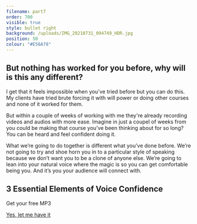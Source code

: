 ```yaml
---
filename: part7
order: 700
visible: true
style: bullet right
background: /uploads/IMG_20210731_094749_HDR.jpg
position: 50
colour: "#E56A78"
---
```

## But nothing has worked for you before, why will is this any different?

I get that it feels impossible when you’ve tried before but you can do this. My clients have tried brute forcing it with will power or doing other courses and none of it worked for them. 

But within a couple of weeks of working with me they're already recording videos and audios with more ease. Imagine in just a coupel of weeks from you could be making that course you’ve been thinking about for so long? You can be heard and feel confident doing it.

What we’re going to do together is different what you’ve done before. We’re not going to try and shoe horn you in to a particular style of speaking because we don’t want you to be a clone of anyone else. We’re going to lean into your natural voice where the magic is so you can get comfortable being you. And it’s you your audience will connect with.

## 3 Essential Elements of Voice Confidence 

<div class="centred">
Get your free MP3
</div>

<a class="cta" href="/signup/negativefeedback">Yes, let me have it</a>